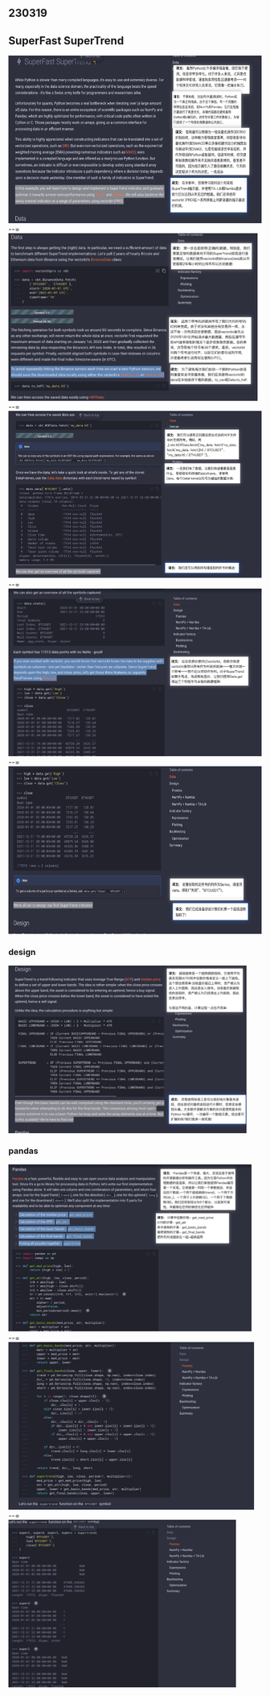 ## 230319

## SuperFast SuperTrend

<img src='./img/2023-03-19-11-35-57.png' height=333px></img>  
--=  
<img src='./img/2023-03-19-11-36-57.png' height=333px></img>  
--=  
<img src='./img/2023-03-19-11-38-03.png' height=333px></img>  
--=  
<img src='./img/2023-03-19-11-38-40.png' height=333px></img>  
--=  
<img src='./img/2023-03-19-11-39-32.png' height=333px></img>

### design

<img src='./img/2023-03-19-13-09-50.png' height=333px></img>  

### pandas      

<img src='./img/2023-03-19-13-11-17.png' height=333px></img>  
--=     
<img src='./img/2023-03-19-13-11-42.png' height=333px></img>  
--=     
<img src='./img/2023-03-19-13-12-00.png' height=333px></img>  